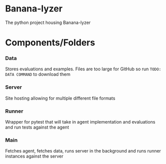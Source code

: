 # Banana-lyzer
The python project housing Banana-lyzer

# Components/Folders
### Data
Stores evaluations and examples. Files are too large for GitHub so run `TODO: DATA COMMAND` to download them

### Server
Site hosting allowing for multiple different file formats

### Runner
Wrapper for pytest that will take in agent implementation and evaluations and run tests against the agent 

### Main
Fetches agent, fetches data, runs server in the background and runs runner instances against the server
